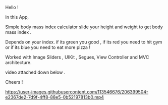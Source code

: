 Hello ! 

In this App,

Simple  body mass index calculator slide  your height and weight to get  body mass index .

Depends on  your index. if its green you good , if its red  you need to hit gym  or if its blue  you need to eat more pizza !

Worked with Image Sliders , UIKit , Segues, View Controller and  MVC architecture.

video attached down below .

Cheers ! 


https://user-images.githubusercontent.com/113546676/206399504-e2367de2-7d9f-4ff8-88e5-0b52197813b0.mp4

